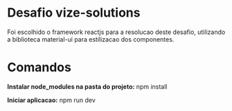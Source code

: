 <h1>Desafio vize-solutions</h1>

<p>Foi escolhido o framework reactjs para a resolucao deste desafio, utilizando a biblioteca material-ui para estilizacao dos componentes.</p>

<h1>Comandos</h1>
<p><strong>Instalar node_modules na pasta do projeto:</strong> npm install</p>
<p><strong>Iniciar aplicacao:</strong> npm run dev</p>
